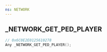 ```yaml
---
ns: NETWORK
---
```

## _NETWORK_GET_PED_PLAYER

```c
// 0x6C0E2E0125610278
Any _NETWORK_GET_PED_PLAYER();
```

